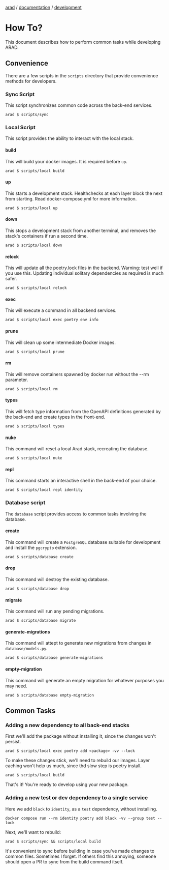 [arad](../../../../) / [documentation](../README.md) / [development](./README.md)

# How To?

This document describes how to perform common tasks while developing ARAD.

## Convenience

There are a few scripts in the `scripts` directory that provide convenience methods for developers.

### Sync Script

This script synchronizes common code across the back-end services.

```
arad $ scripts/sync
```

### Local Script

This script provides the ability to interact with the local stack.

#### build

This will build your docker images. It is required before `up`.

```
arad $ scripts/local build
```

#### up

This starts a development stack. Healthchecks at each layer block the next from starting. Read docker-compose.yml for
more information.

```
arad $ scripts/local up
```

#### down

This stops a development stack from another terminal, and removes the stack's containers if run a second time.

```
arad $ scripts/local down
```

#### relock

This will update all the poetry.lock files in the backend. Warning: test well if you use this. Updating individual
solitary dependencies as required is much safer.

```
arad $ scripts/local relock
```

#### exec

This will execute a command in all backend services.

```
arad $ scripts/local exec poetry env info
```

#### prune

This will clean up some intermediate Docker images.

```
arad $ scripts/local prune
```

#### rm

This will remove containers spawned by docker run without the --rm parameter.

```
arad $ scripts/local rm
```

#### types

This will fetch type information from the OpenAPI definitions generated by the back-end and create types in the
front-end.

```
arad $ scripts/local types
```

#### nuke

This command will reset a local Arad stack, recreating the database.

```
arad $ scripts/local nuke
```

#### repl

This command starts an interactive shell in the back-end of your choice.

```
arad $ scripts/local repl identity
```

### Database script

The `database` script provides access to common tasks involving the database.

#### create

This command will create a `PostgreSQL` database suitable for development and install the `pgcrypto` extension.

```
arad $ scripts/database create
```

#### drop

This command will destroy the existing database.

```
arad $ scripts/database drop
```

#### migrate

This command will run any pending migrations.

```
arad $ scripts/database migrate
```

#### generate-migrations

This command will attept to generate new migrations from changes in `database/models.py`.

```
arad $ scripts/database generate-migrations
```

#### empty-migration

This command will generate an empty migration for whatever purposes you may need.

```
arad $ scripts/database empty-migration
```

## Common Tasks

### Adding a new dependency to all back-end stacks

First we'll add the package without installing it, since the changes won't persist.

```
arad $ scripts/local exec poetry add <package> -vv --lock
```

To make these changes stick, we'll need to rebuild our images. Layer caching won't help us much, since thd slow step
is poetry install.

```
arad $ scripts/local build
```

That's it! You're ready to develop using your new package.

### Adding a new test or dev dependency to a single service

Here we add `black` to `identity`, as a `test` dependency, without installing.

```
docker compose run --rm identity poetry add black -vv --group test --lock
```

Next, we'll want to rebuild:

```
arad $ scripts/sync && scripts/local build
```

It's convenient to sync before building in case you've made changes to common files. Sometimes I forget. If others find
this annoying, someone should open a PR to sync from the build command itself.
